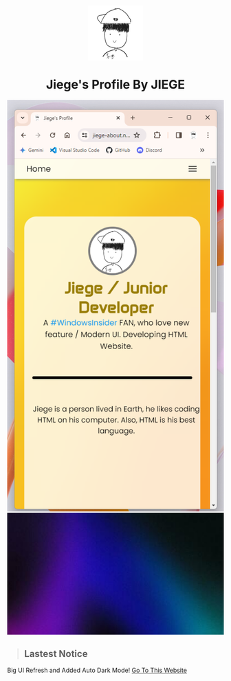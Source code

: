 <p align="center">
  <img width="128" align="center" src="/favicon/android-chrome-512x512.png">
</p>
<h1 align="center">Jiege's Profile By JIEGE</h1>
<p display="flex" align="center"><img src="/screenshot/readme-image.png"><img src="/content/hero_dark.jpg"></p>

> ## Lastest Notice
Big UI Refresh and Added Auto Dark Mode!
[Go To This Website](https://jiege-about.netlify.app)

